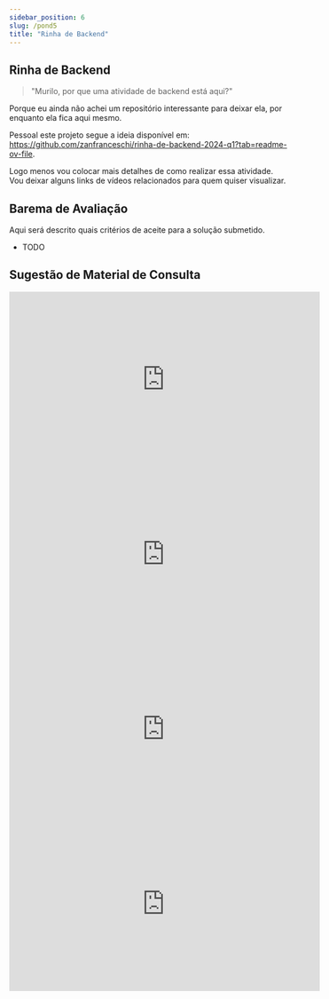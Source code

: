```yaml
---
sidebar_position: 6
slug: /pond5
title: "Rinha de Backend"
---
```


## Rinha de Backend

> "Murilo, por que uma atividade de backend está aqui?"

Porque eu ainda não achei um repositório interessante para deixar ela, por enquanto ela fica aqui mesmo.

Pessoal este projeto segue a ideia disponível em: https://github.com/zanfranceschi/rinha-de-backend-2024-q1?tab=readme-ov-file.

Logo menos vou colocar mais detalhes de como realizar essa atividade. Vou deixar alguns links de vídeos relacionados para quem quiser visualizar.


## Barema de Avaliação

Aqui será descrito quais critérios de aceite para a solução submetido.

- TODO

## Sugestão de Material de Consulta

<iframe width="560" height="315" src="https://www.youtube.com/embed/EifK2a_5K_U?si=pWx4S5Yyp3jffR3X" title="YouTube video player" frameborder="0" allow="accelerometer; autoplay; clipboard-write; encrypted-media; gyroscope; picture-in-picture; web-share" style={{display:"block", marginLeft:"auto", marginRight:"auto"}} allowfullscreen></iframe>
<br />
<iframe width="560" height="315" src="https://www.youtube.com/embed/-yGHG3pnHLg?si=NXmkxXdajZNSsA5a" title="YouTube video player" frameborder="0" allow="accelerometer; autoplay; clipboard-write; encrypted-media; gyroscope; picture-in-picture; web-share" style={{display:"block", marginLeft:"auto", marginRight:"auto"}} allowfullscreen></iframe>
<br />
<iframe width="560" height="315" src="https://www.youtube.com/embed/Z4KNilvx8Pk?si=KqHswRnD4aqyTxQN" title="YouTube video player" frameborder="0" allow="accelerometer; autoplay; clipboard-write; encrypted-media; gyroscope; picture-in-picture; web-share" style={{display:"block", marginLeft:"auto", marginRight:"auto"}} allowfullscreen></iframe>
<br />
<iframe width="560" height="315" src="https://www.youtube.com/embed/AFtRYXJVO-4?si=oUGE4C3FQNo7nDp9" title="YouTube video player" frameborder="0" allow="accelerometer; autoplay; clipboard-write; encrypted-media; gyroscope; picture-in-picture; web-share" style={{display:"block", marginLeft:"auto", marginRight:"auto"}} allowfullscreen></iframe>
<br />